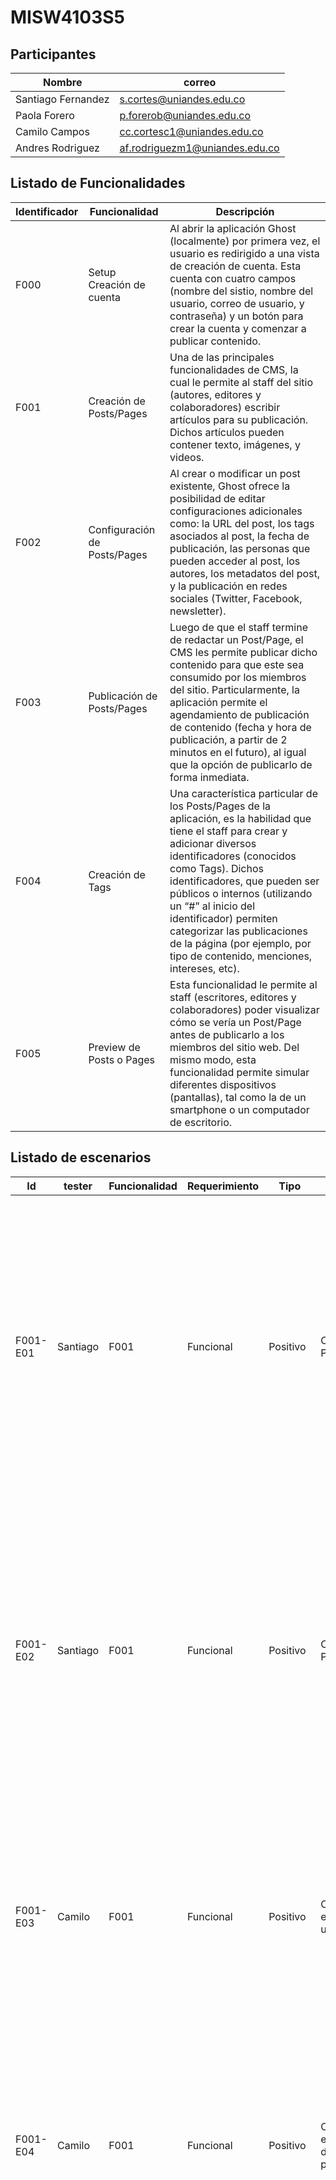 # MISW4103S5

## Participantes 
| Nombre | correo |
|-|-|
| Santiago Fernandez | s.cortes@uniandes.edu.co |
| Paola Forero | p.forerob@uniandes.edu.co |
| Camilo Campos | cc.cortesc1@uniandes.edu.co |
| Andres Rodriguez | af.rodriguezm1@uniandes.edu.co |

## Listado de Funcionalidades

| Identificador | Funcionalidad | Descripción |
|-|-|-|
| F000 | Setup Creación de cuenta | Al abrir la aplicación Ghost (localmente) por primera vez, el usuario es redirigido a una vista de creación de cuenta. Esta cuenta con cuatro campos (nombre del sistio, nombre del usuario, correo de usuario, y contraseña) y un botón para crear la cuenta y comenzar a publicar contenido.|
| F001 | Creación de Posts/Pages | Una de las principales funcionalidades de CMS, la cual le permite al staff del sitio (autores, editores y colaboradores) escribir artículos para su publicación. Dichos artículos pueden contener texto, imágenes, y videos.|
| F002 | Configuración de Posts/Pages | Al crear o modificar un post existente, Ghost ofrece la posibilidad de editar configuraciones adicionales como: la URL del post, los tags asociados al post, la fecha de publicación, las personas que pueden acceder al post, los autores, los metadatos del post, y la publicación en redes sociales (Twitter, Facebook, newsletter).|
| F003 | Publicación de Posts/Pages | Luego de que el staff termine de redactar un Post/Page, el CMS les permite publicar dicho contenido para que este sea consumido por los miembros del sitio. Particularmente, la aplicación permite el agendamiento de publicación de contenido  (fecha y hora de publicación, a partir de 2 minutos en el futuro), al igual que la opción de publicarlo de forma inmediata.|
| F004 | Creación de Tags | Una característica particular de los Posts/Pages de la aplicación, es la habilidad que tiene el staff para crear y adicionar diversos identificadores (conocidos como Tags). Dichos identificadores, que pueden ser públicos o internos (utilizando un “#” al inicio del identificador) permiten categorizar las publicaciones de la página (por ejemplo, por tipo de contenido, menciones, intereses, etc).|
| F005 | Preview de Posts o Pages | Esta funcionalidad le permite al staff (escritores, editores y colaboradores) poder visualizar cómo se vería un Post/Page antes de publicarlo a los miembros del sitio web. Del mismo modo, esta funcionalidad permite simular diferentes dispositivos (pantallas), tal como la de un smartphone o un computador de escritorio.|

## Listado de escenarios

|Id| tester | Funcionalidad | Requerimiento | Tipo | Nombre | Descripción |
|-|-|-|-|-|-|-|
|F001-E01|Santiago|F001|Funcional|Positivo|Creación de Post Básico| **GIVEN** that the admin user logs-in to ghost, and navigates to the dashboard, **WHEN** the admin goes to create a Post, writes a title and writes text content **THEN**  the post should appear as the first item in the list, and the article's context should be the same as the one written before when re-opening the editor|
|F001-E02|Santiago|F001|Funcional|Positivo|Creación de Page Básico|**GIVEN** that the admin user logs-in to ghost, and navigates to the dashboard, **WHEN** the admin goes to create a Page, writes a title and writes text content **THEN**  the page should appear as the first item in the list, and the article's context should be the same as the one written before when re-opening the editor.|
|F001-E03|Camilo|F001|Funcional|Positivo|Creación y edición de un post|**GIVEN** the admin user logs in to ghost he create a new post, he go to the post list and select the created post **WHEN** he edit the post content and  publish the post  and  select "view post" option **THEN** he should see the modified post|
|F001-E04|Camilo|F001|Funcional|Positivo|Creación y eliminación de una página|**GIVEN** the admin user logs in to ghost and create a new Page with a title and content and publish it and he go to the pages list and select the pages and enter **WHEN** he delete **THEN** he  should not see the created page|
|F002-E01|Paola|F002|Funcional|Positivo|Modificar URL de un Post y revisar con usuario al ingresar URL directamente| **GIVEN** that the admin user logs-in to ghost, and navigates to the dashboard,  and selects the optionto create a post, and writes a title and the content for the post **WHEN** the admin opens the editor settings menu, and selects the URL input to erase it an and writes a new url slug, and publishes the post **THEN** after navegating to the post with the new slug, the title and the content that appears in the article should match the text that the admin previously wrote|
|F002-E02|Santiago|F002|Funcional|Positivo|Modificar Excerpt de un Post y revisar con usuario en la página principal|**GIVEN** that the admin user logs-in to ghost, and navigates to the dashboard,  and selects the option to create a post, and writes a title and the content for the post **WHEN** the admin opens the editor settings menu, and selects the excerpt field to erase it an and writes a new excerpt, and publishes the post **THEN** after navegating to the reader's homepage, the post should appear (be identifiable) using the new excerpt to find it, and the title and the content that appears in the article should match the text that the admin previously wrote after clicking the article.|
|F002-E03|Santiago|F002|Funcional|Positivo|Eliminación de Post y revisión en la página principal|**GIVEN** that the admin user logs-in to ghost, and navigates to the dashboard,  and selects the option to create a post, and writes a title and the content for the post **WHEN** the admin opens the editor settings menu, and selects the option to delete the post, and confirms the deletion. **THEN** the post should not appear in the list of posts.|
|F003-E01|Andres|F003|Funcional|Positivo|Publicación al momento de un Post|**GIVEN** the admin user logs in to ghost, **WHEN** he goes to a created Post, and select Publish and select "Set it live now" and press"Publish", **THEN** he should see the Post published on Main Page|
|F003-E02|Andres|F003|Funcional|Positivo|Publicación progamada de un Post|**GIVEn** the admin user logs in to ghost, **WHEN** he goes to a created Post, and select Publish and select "Schedule it for late" with a date in the future and select "Publish", **THEN** he should see the Post published on Main Page at that date|
|F003-E03|Andres|F003|Funcional|Negativa|Publicación programada fallida de un Post|*GIVEN* the admin user logs in to ghost, *WHEN* he goes to a created Post, and press Publish and select "Schedule it for late" with a date in the past and select "Publish", *THEN* he shouldnt see the post published and a warning at the Post detail page|
|F003-E04|Andres|F003|funcional|Positiva|Despublicar un Post ya publicado|**GIVEN** the admin user logs in to ghost, WH*EN he goes to a published Post and press "Update" and select "Unpublised" and press "Update", **THEN** he shouldnt see the Post published on the Main Page|
|F004-E01|Paola|F004|Funcional|Positiva|Creación de Tag|**Give** the admin user logs in tho the Ghost, **WHEN** enter new TAG **THEN** fill data|
